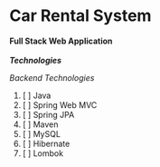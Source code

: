 # Car Rental System
**Full Stack Web Application**
<br>
<br>
***Technologies***

*Backend Technologies*
1. [ ] Java
2. [ ] Spring Web MVC
3. [ ] Spring JPA
4. [ ] Maven
5. [ ] MySQL
6. [ ] Hibernate
7. [ ] Lombok
